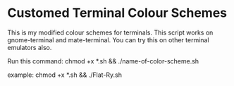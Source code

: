 # Customed Terminal Colour Schemes

This is my modified colour schemes for terminals.
This script works on gnome-terminal and mate-terminal. You can try this on other terminal emulators also.

Run this command:
chmod +x *.sh && ./name-of-color-scheme.sh

example:
chmod +x *.sh && ./Flat-Ry.sh

